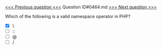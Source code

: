 [<<< Previous question <<<](0463.md)  Question ID#0464.md  [>>> Next question >>>](0465.md) 

Which of the following is a valid namespace operator in PHP?

- [x] \
- [ ] ::
- [ ] @
- [ ] /
